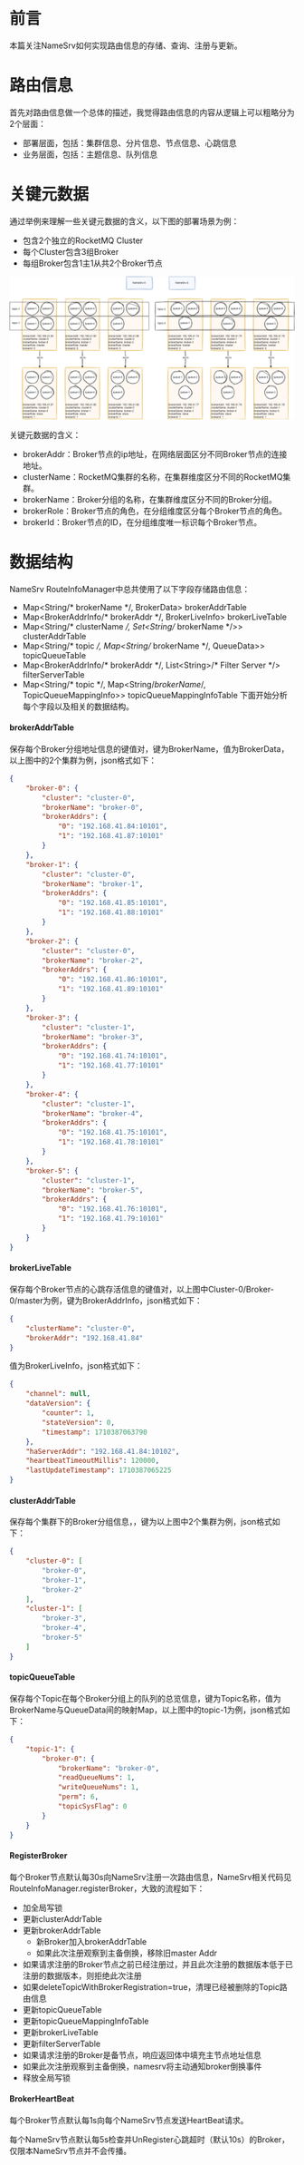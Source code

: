 # 前言
本篇关注NameSrv如何实现路由信息的存储、查询、注册与更新。

# 路由信息
首先对路由信息做一个总体的描述，我觉得路由信息的内容从逻辑上可以粗略分为2个层面：
- 部署层面，包括：集群信息、分片信息、节点信息、心跳信息
- 业务层面，包括：主题信息、队列信息

# 关键元数据
通过举例来理解一些关键元数据的含义，以下图的部署场景为例：
- 包含2个独立的RocketMQ Cluster
- 每个Cluster包含3组Broker
- 每组Broker包含1主1从共2个Broker节点

![2个独立的RocketMQ Cluster](../images/RocketMQClusters.drawio.png)

关键元数据的含义：
- brokerAddr：Broker节点的ip地址，在网络层面区分不同Broker节点的连接地址。
- clusterName：RocketMQ集群的名称，在集群维度区分不同的RocketMQ集群。
- brokerName：Broker分组的名称，在集群维度区分不同的Broker分组。
- brokerRole：Broker节点的角色，在分组维度区分每个Broker节点的角色。
- brokerId：Broker节点的ID，在分组维度唯一标识每个Broker节点。

# 数据结构
NameSrv RouteInfoManager中总共使用了以下字段存储路由信息：
- Map<String/* brokerName */, BrokerData> brokerAddrTable
- Map<BrokerAddrInfo/* brokerAddr */, BrokerLiveInfo> brokerLiveTable
- Map<String/* clusterName */, Set<String/* brokerName */>> clusterAddrTable
- Map<String/* topic */, Map<String/* brokerName */, QueueData>> topicQueueTable
- Map<BrokerAddrInfo/* brokerAddr \*/, List\<String\>/\* Filter Server */> filterServerTable
- Map<String/* topic */, Map<String/*brokerName*/, TopicQueueMappingInfo>> topicQueueMappingInfoTable
下面开始分析每个字段以及相关的数据结构。

#### brokerAddrTable
保存每个Broker分组地址信息的键值对，键为BrokerName，值为BrokerData，以上图中的2个集群为例，json格式如下：
```json
{
    "broker-0": {
        "cluster": "cluster-0",
        "brokerName": "broker-0",
        "brokerAddrs": {
            "0": "192.168.41.84:10101",
            "1": "192.168.41.87:10101"
        }
    },
    "broker-1": {
        "cluster": "cluster-0",
        "brokerName": "broker-1",
        "brokerAddrs": {
            "0": "192.168.41.85:10101",
            "1": "192.168.41.88:10101"
        }
    },
    "broker-2": {
        "cluster": "cluster-0",
        "brokerName": "broker-2",
        "brokerAddrs": {
            "0": "192.168.41.86:10101",
            "1": "192.168.41.89:10101"
        }
    },
    "broker-3": {
        "cluster": "cluster-1",
        "brokerName": "broker-3",
        "brokerAddrs": {
            "0": "192.168.41.74:10101",
            "1": "192.168.41.77:10101"
        }
    },
    "broker-4": {
        "cluster": "cluster-1",
        "brokerName": "broker-4",
        "brokerAddrs": {
            "0": "192.168.41.75:10101",
            "1": "192.168.41.78:10101"
        }
    },
    "broker-5": {
        "cluster": "cluster-1",
        "brokerName": "broker-5",
        "brokerAddrs": {
            "0": "192.168.41.76:10101",
            "1": "192.168.41.79:10101"
        }
    }
}
```

#### brokerLiveTable
保存每个Broker节点的心跳存活信息的键值对，以上图中Cluster-0/Broker-0/master为例，键为BrokerAddrInfo，json格式如下：
```json
{
    "clusterName": "cluster-0",
    "brokerAddr": "192.168.41.84"
}
```

值为BrokerLiveInfo，json格式如下：
```json
{
    "channel": null,
    "dataVersion": {
        "counter": 1,
        "stateVersion": 0,
        "timestamp": 1710387063790
    },
    "haServerAddr": "192.168.41.84:10102",
    "heartbeatTimeoutMillis": 120000,
    "lastUpdateTimestamp": 1710387065225
}
```

#### clusterAddrTable
保存每个集群下的Broker分组信息，，键为以上图中2个集群为例，json格式如下：
```json
{
    "cluster-0": [
        "broker-0",
        "broker-1",
        "broker-2"
    ],
    "cluster-1": [
        "broker-3",
        "broker-4",
        "broker-5"
    ]
}
```

#### topicQueueTable
保存每个Topic在每个Broker分组上的队列的总览信息，键为Topic名称，值为BrokerName与QueueData间的映射Map，以上图中的topic-1为例，json格式如下：
```json
{
    "topic-1": {
        "broker-0": {
            "brokerName": "broker-0",
            "readQueueNums": 1,
            "writeQueueNums": 1,
            "perm": 6,
            "topicSysFlag": 0
        }
    }
}
```

#### RegisterBroker
每个Broker节点默认每30s向NameSrv注册一次路由信息，NameSrv相关代码见RouteInfoManager.registerBroker，大致的流程如下：
- 加全局写锁
- 更新clusterAddrTable
- 更新brokerAddrTable
  - 新Broker加入brokerAddrTable
  - 如果此次注册观察到主备倒换，移除旧master Addr
- 如果请求注册的Broker节点之前已经注册过，并且此次注册的数据版本低于已注册的数据版本，则拒绝此次注册
- 如果deleteTopicWithBrokerRegistration=true，清理已经被删除的Topic路由信息
- 更新topicQueueTable
- 更新topicQueueMappingInfoTable
- 更新brokerLiveTable
- 更新filterServerTable
- 如果请求注册的Broker是备节点，响应返回体中填充主节点地址信息
- 如果此次注册观察到主备倒换，namesrv将主动通知broker倒换事件
- 释放全局写锁

#### BrokerHeartBeat
每个Broker节点默认每1s向每个NameSrv节点发送HeartBeat请求。

每个NameSrv节点默认每5s检查并UnRegister心跳超时（默认10s）的Broker，仅限本NameSrv节点并不会传播。
